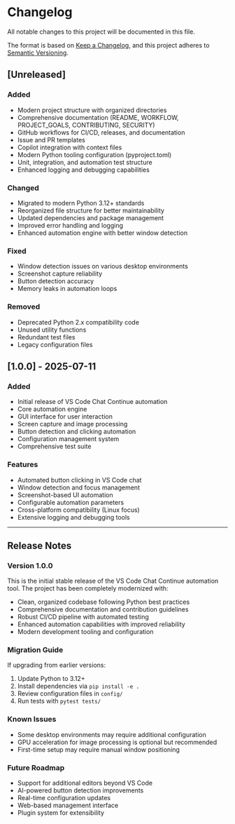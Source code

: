 # Changelog

All notable changes to this project will be documented in this file.

The format is based on [Keep a Changelog](https://keepachangelog.com/en/1.0.0/),
and this project adheres to [Semantic Versioning](https://semver.org/spec/v2.0.0.html).

## [Unreleased]

### Added
- Modern project structure with organized directories
- Comprehensive documentation (README, WORKFLOW, PROJECT_GOALS, CONTRIBUTING, SECURITY)
- GitHub workflows for CI/CD, releases, and documentation
- Issue and PR templates
- Copilot integration with context files
- Modern Python tooling configuration (pyproject.toml)
- Unit, integration, and automation test structure
- Enhanced logging and debugging capabilities

### Changed
- Migrated to modern Python 3.12+ standards
- Reorganized file structure for better maintainability
- Updated dependencies and package management
- Improved error handling and logging
- Enhanced automation engine with better window detection

### Fixed
- Window detection issues on various desktop environments
- Screenshot capture reliability
- Button detection accuracy
- Memory leaks in automation loops

### Removed
- Deprecated Python 2.x compatibility code
- Unused utility functions
- Redundant test files
- Legacy configuration files

## [1.0.0] - 2025-07-11

### Added
- Initial release of VS Code Chat Continue automation
- Core automation engine
- GUI interface for user interaction
- Screen capture and image processing
- Button detection and clicking automation
- Configuration management system
- Comprehensive test suite

### Features
- Automated button clicking in VS Code chat
- Window detection and focus management
- Screenshot-based UI automation
- Configurable automation parameters
- Cross-platform compatibility (Linux focus)
- Extensive logging and debugging tools

---

## Release Notes

### Version 1.0.0
This is the initial stable release of the VS Code Chat Continue automation tool. The project has been completely modernized with:

- Clean, organized codebase following Python best practices
- Comprehensive documentation and contribution guidelines
- Robust CI/CD pipeline with automated testing
- Enhanced automation capabilities with improved reliability
- Modern development tooling and configuration

### Migration Guide
If upgrading from earlier versions:
1. Update Python to 3.12+
2. Install dependencies via `pip install -e .`
3. Review configuration files in `config/`
4. Run tests with `pytest tests/`

### Known Issues
- Some desktop environments may require additional configuration
- GPU acceleration for image processing is optional but recommended
- First-time setup may require manual window positioning

### Future Roadmap
- Support for additional editors beyond VS Code
- AI-powered button detection improvements
- Real-time configuration updates
- Web-based management interface
- Plugin system for extensibility
